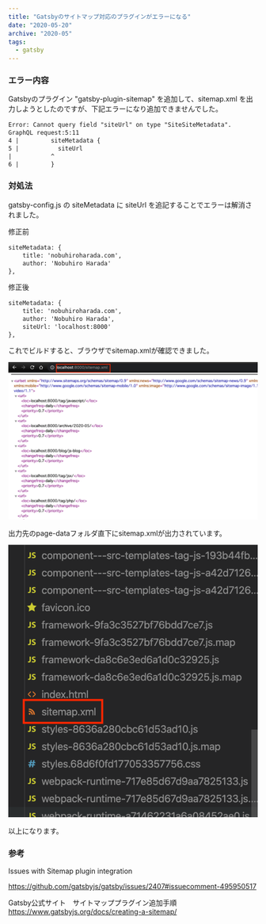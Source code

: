 ```yaml
---
title: "Gatsbyのサイトマップ対応のプラグインがエラーになる"
date: "2020-05-20"
archive: "2020-05"
tags:
  - gatsby
---
```


### エラー内容

Gatsbyのプラグイン "gatsby-plugin-sitemap" を追加して、sitemap.xml を出力しようとしたのですが、下記エラーになり追加できませんでした。

    Error: Cannot query field "siteUrl" on type "SiteSiteMetadata".
    GraphQL request:5:11
    4 |         siteMetadata {
    5 |           siteUrl
    |           ^
    6 |         }

### 対処法

gatsby-config.js の siteMetadata に siteUrl を追記することでエラーは解消されました。

修正前

    siteMetadata: {
        title: 'nobuhiroharada.com',
        author: 'Nobuhiro Harada'
    },

修正後

    siteMetadata: {
        title: 'nobuhiroharada.com',
        author: 'Nobuhiro Harada',
        siteUrl: 'localhost:8000'
    },

これでビルドすると、ブラウザでsitemap.xmlが確認できました。

![IMG](./2020-05-20-gatsby-sitemap-plugin-error-1.png)

出力先のpage-dataフォルダ直下にsitemap.xmlが出力されています。

![IMG](./2020-05-20-gatsby-sitemap-plugin-error-2.png)

以上になります。

### 参考
Issues with Sitemap plugin integration

https://github.com/gatsbyjs/gatsby/issues/2407#issuecomment-495950517

Gatsby公式サイト　サイトマッププラグイン追加手順
https://www.gatsbyjs.org/docs/creating-a-sitemap/